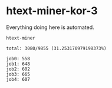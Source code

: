 # htext-miner-kor-3

Everything doing here is automated.

```
htext-miner

total: 3080/9855 (31.253170979198373%)

job0: 558
job1: 648
job2: 602
job3: 665
job4: 607
```